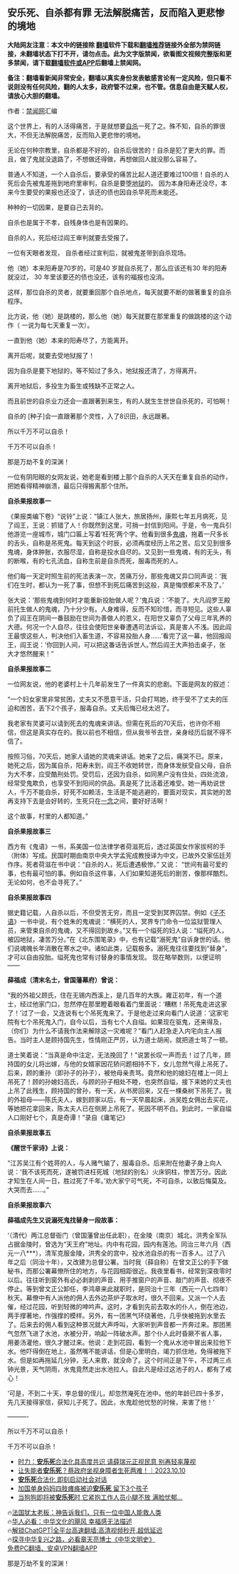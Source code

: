  <!-- 面包屑导航 --> <h2>安乐死、自杀都有罪 无法解脱痛苦，反而陷入更悲惨的境地</h2> <p class="notice"><b>大陆网友注意：本文中的链接除 <a href="https://github.com/bannedbook/fanqiang" >翻墙</a>软件下载和<a href="https://github.com/killgcd/justmysocks/blob/master/README.md">翻墙推荐</a>链接外全部为禁网链接，未翻墙状态下打不开，请勿点击。此为文字版禁闻，欲看图文视频完整版和更多禁闻，请下载<a href="https://github.com/bannedbook/fanqiang">翻墙软件或APP</a>后翻墙上禁闻网。</p><p>备注：翻墙看新闻非常安全，翻墙以真实身份发表敏感言论有一定风险，但只看不说则没有任何风险，翻的人太多，政府管不过来，也不管。信息自由是天赋人权，请放心大胆的翻墙。</b></p>  <div class="entry"> <p>作者：<span class='wp_keywordlink_affiliate'><a href="https://www.bannedbook.org/" title="禁闻网">禁闻网</a></span>汇编</p> <p></p> <p>这个世界上，有的人活得痛苦，于是就想要<a href="https://www.bannedbook.org/bnews/tag/%e8%87%aa%e6%9d%80/" class="st_tag internal_tag" rel="tag" title="标签 自杀 下的日志">自杀</a>一死了之。殊不知，自杀的罪很大，不但无法解脱痛苦，反而陷入更悲惨的境地。</p> <p>无论在何种宗教里，自杀都是不好的，自杀后很苦的！自杀是犯了更大的罪。而且，做了鬼就没退路了，不想做还得做，再想做回人就没那么容易了。</p> <p>普通人不知道，一个人自杀后，要承受的痛苦比起人道还要难过100倍！自杀的人死后会先被鬼差拖到地府里审判，自杀是要堕<a href="https://www.bannedbook.org/bnews/tag/%e5%9c%b0%e7%8b%b1/" class="st_tag internal_tag" rel="tag" title="标签 地狱 下的日志">地狱</a>的。 因为本身阳寿还没尽，本来今生要受的果报也还没了，该还的债也因自杀早死而未能还。</p> <p>种种的一切因果，是要自己去背的。</p> <p>自杀也是属于不孝，自残身体也是有因果的。</p> <p>自杀的人，死后经过阎王审判就要去受报了。</p> <p>一位有天眼者发现， 自杀者经过宣判后，就被鬼差带到自杀现场。</p> <p>他（她）本来阳寿是70岁的，可是40 岁就自杀死了，那么应该还有30 年的阳寿就没过， 30 年里该要还的债也没还，该有的福报也没消。</p> <p>这样，那位自杀的灵者，就要重回那个自杀地点，每天就要不断的做著重复的自杀程序。</p> <p>比方说，他（她）是跳楼的，那么他（她）每天就要在那里重复的做跳楼的这个动作（ 一说为每七天重复一次）。</p> <p>一直到他（她）本来的阳寿尽了，方能离开。</p> <p>离开后呢，就要去受地狱报了！</p> <p>因为自杀是要下地狱的，等不知过了多久，地狱报还清了，方得离开。</p> <p>离开地狱后，多投生为畜生或残缺不正常之人。</p> <p>而且前世的自杀业力还会一直跟著到来生，有的人就生生世世自杀死的，可怕啊！</p> <p>自杀的 [种子]会一直跟著那个灵性，入了8识田，永远跟著。</p> <p>所以千万不可以自杀！</p> <p>千万不可以自杀！</p> <p>那是万劫不复的深渊！</p> <p>一位有阴阳眼的女网友说，她老是看到楼上那个自杀的人天天在重复自杀的动作，把她看得精神崩溃，最后只得搬离那个住所。</p> <p><strong>自杀果报故事一</strong></p> <p>《果报类编下卷》“说铃”上说：“镇江人张大，旅居扬州，康熙七年五月病死，见了阎王，王说：抓错了人！你既然到这里，可捎一封信到阳间。于是，令一鬼兵引他游览一座城市，城门口匾上写着‘枉死’两个字。他看到很多<a href="https://www.bannedbook.org/bnews/tag/%e9%ac%bc%e9%ad%82/" class="st_tag internal_tag" rel="tag" title="标签 鬼魂 下的日志">鬼魂</a>，拖着一尺多长的舌头，自称是吊死鬼。每天到这个时辰，必须再度经历上吊之苦。后又见到很多鬼魂，身体肿胀，衣服尽湿，自称是投水自尽的。又见到一些鬼魂，有的无头，有的断喉，有的七孔流血，自称生前是自杀而死，服毒而死的人。</p>  <p>他们每一天定时照生前的死法表演一次，苦痛万分，那些鬼魂又异口同声说：‘我们在生时，都认为一死了事，但想不到死后痛苦到这般，真是悔恨都来不及了。’</p> <p>张大说：‘那些鬼魂到何时才能重新投胎做人呢？’鬼兵说：‘不能了。大凡阎罗王殿前托生做人的鬼魂，乃十分少有。人身难得，反而不知珍惜，而寻短见。这些人辜负了阎王在阴间一番鼓励在世间为善做人的恩义，在阳世又辜负了父母三年乳养的大德。何况一个人自尽，往往会使阳世亲眷遭遇司法诉讼，真是害人不浅。因此阎王最恨这些人，判决他们入畜生道，不容易投胎人身……’看完了这一幕，他回报阎王，阎王说：‘你回到人间，可以把这番话告诉世人。’然后阎王大声拍击桌子，张大才悠然醒来！”</p> <p><strong>自杀果报故事二</strong></p> <p>一位网友说，他的老婆村上十几年前发生了一件真实的悲剧。下面是网友的叙述：</p> <p>“一个妇女家里非常贫困，丈夫又不愿意干活，只会打骂她，终于受不了丈夫的压迫和困苦，丢下2个孩子，服毒自杀。丈夫后悔已经太迟了。</p> <p>我老家有灵婆可以请到死去的鬼魂来讲话。但需在死后的70天后，也许你不相信，但这是真实存在的。我以前也不相信，但从我爷爷去世，亲身经历后就不得不信了。</p> <p>按照习俗，70天后，她家人请她的灵魂来讲话。她来了之后，痛哭不已。原来，她死之后，因为属自杀，阳寿未到，阎王不收她转世，而身体发肤受自父母，自杀为大不孝，应受酷刑处罚。受罚后，还因为自杀，如同黑户没有住处，四处流浪，经常受鬼欺负，也享受不到阳间的供品。真是死了比活着还难受。她一再劝说世人，千万不能自杀，好死不如赖活，生活是不能逃避的，要面对现实，其实她的苦再支持下去是会好转的，生死只在<span class='wp_keywordlink'><a href="https://www.bannedbook.org/forum2/topic13.html" title="小冊子：一念決定未來（更新版）" target="_blank">一念</a></span>之间，要好好活啊！</p> <p>这个故事，村里的人都知道。”</p> <p><strong>自杀果报故事三</strong></p> <p>西方有《鬼语》一书，系美国一位法律学者荷滋死后，透过英国女作家拔柯的手（附体）写成。民国时期由南京中央大学孟宪成教授译为中文，已故外交家伍廷芳作序。死者荷滋在书中说：“自杀的人，死后遭遇极惨。” 又说： “世间有最可爱的事，也有最可怕的事。例如自杀这件事，人们如果知道死后的剧苦，像那样酷烈。无论如何，也不会寻死了。”</p> <p><strong>自杀果报故事四</strong></p> <p>据史籍记载，人自杀以后，不但受苦无穷，而且一定受到冥界囚禁。例如《<span class='wp_keywordlink'><a href="https://www.bannedbook.org/forum5/topic5990.html" title="《子不语》" target="_blank">子不语</a></span>》一书中说，有个姓朱的鬼魂说：“横死的人，冥界专门命令一位监狱管理人员，来管束自杀的鬼魂，又不得回到故乡。”又有一个缢死的妇人说：“缢死的人，被囚地狱，凄苦万分。”在《北东围笔录》中，也有记载“溺死鬼”自诉身世的话。他们说魂魄长年消散在寒水之中。诸如此类，记载极多。溺死鬼往往要找到“替身”，才可以自由投胎。缢死鬼也常有讨替身的事情发现。 现在略举数则，以便证明——</p>  <p><strong>薛福成（清末名士，曾国藩幕府）曾说：</strong></p> <p>“我的外祖父顾氏，住在无锡内西溪上，是几百年的大族。雍正初年，有一个道士，经过他家门口，忽然停在那里瞪着眼看着门里面说：‘糟糕！吊死鬼走进这家了！’过了一会，又连说有七个吊死鬼来了。于是他走过来向看门人说道：‘这家宅院有七个吊死鬼入门，自今以后，当有七个人自缢。如果现在驱鬼，还来得及，（你们）为什么不请我作法来解除这一灾难呢？”看门人赶急走入内宅向主人报告。当时主人是顾持国先生，性情刚正严厉，认为道士胡闹，就把道士骂了一顿。</p> <p>道士笑着说：“当真是命中注定，无法挽回了！”说罢长叹一声而去！过了几年，顾持国的女儿将出嫁，与他的女婿家因花轿问题相持不下，女儿忽然气得上吊死了。后来，顾的重孙（即孙子的孙子），被他母亲责骂。竟然和他的媳妇在楼上一同上吊死了！顾的孙媳妇高氏，与顾的孙子相处不睦，也突然自缢，接下来她的丈夫也上吊了此残生，顾持国的曾孙，有一天，从书房回来，又在一棵桑树下吊死了。我的外祖母——陈氏夫人，嫁到顾家以后，有一天早晨起床，派吴姓女佣出去买花，等她把花拿回来，陈太夫人已在侧房上吊死了。死因不明不白。到此时，一家自缢人口刚好七个，真是奇谭！”录自《庸笔记》</p> <p><strong>自杀果报故事五</strong></p> <p><strong>《醒世千家诗》上说：</strong></p> <p>“江苏吴江有个姓蒋的人，与人赌气输了，服毒自杀。后来附在他妻子身上向人说：‘我不该死而死，遂被罚进枉死城（地狱的别名）火床铜柱，惨苦万分。因此才知生在人间一日，胜过死了千年。’劝大家宁可气死，不可自杀，以致后悔莫及。大哭而去……。”</p> <p><strong>自杀果报故事六</strong></p> <p><strong>薛福成先生又说溺死鬼找替身一段故事：</strong></p> <p>‘（清代）两江总督衙门（曾国藩曾出任此职），在金陵（南京）城北，洪秀全军队占据金陵时，曾选为“天王府”地址。内中有花园，园内有莲池。同治三年六月（西元一八***），清军克服金陵，洪秀全的宫中，投水池自杀的有一百多人。过了八年之后（同治十年），又改建为总督公署。当时我（薛自称）在曾文正公的手下做秘书，而那公署幕僚所住的地方，与花园相距很近。我夜里看书，经常到深夜零时以后。往往听到窗外有必必剥剥的声音、用手推窗户的声音、敲门的声音、彻夜不停止。等到曾文正公卸任，李鸿章来此就职时，是同治十三年（西元一八七四年）秋天。幕僚中有人派他的佣人去外边茶炉子取水时，很久不回来。又派一个人去催，经过花园，听到轻微的呻吟声。这时，才看到先前去取水的仆人，倒在池边，两手撑著地，作强撑的模样。另外，有一团黑气环绕著他，几乎快被拖到水里去了。后来去的佣人看到这种景况就大声呼叫，大家听到声音都一齐奔过来。那团黑气忽然飞进了水池，水被分开，响起一阵破水声。那个仆人此时昏厥不省人事， 用姜汤灌他，很久才醒过来。他说：走到花园，看到一个鬼从水池中冒出来拉他下水。他吓得倒在地上，虽然嘴不能讲话，但是心里明白，竭力抓住地，免得被拖下水。但是如再拖延几分钟，无人来救，就没命了。这个时间正是下午，不过两三点钟光景，天气阴雨，水鬼竟然走出水池拉人。自此凡是经过这池子的人，都有了戒心！</p> <p>‘可是，不到二十天，李总督的侄儿，却忽然淹死在池中。他的年龄已四十多岁，先几天接得家信，获知儿子死了。因此，水鬼趁他忧愁的时候，来害了他！’</p> <p>&#8212;&#8212;&#8212;-</p> <p>所以千万不可以自杀！</p>  <p>千万不可以自杀！</p> <!--<div id="taboola-mid-1"></div>--><ul class='op-related-articles' title='相关阅读'> <li><a href='https://www.bannedbook.org/bnews/taiwannews/20231023/1951062.html' target='_blank'>时力：<b>安乐死</b>合法化具高度共识 请薛瑞元正视民意 别再轻率蔑视</a></li> <li><a href='https://www.bannedbook.org/bnews/bannedvideo/20231010/1944962.html' target='_blank'>让失能者<b>安乐死</b>？蔡政府坐视身障者生死两难！｜2023.10.10</a></li> <li><a href='https://www.bannedbook.org/bnews/taiwannews/20230925/1938333.html' target='_blank'><b>安乐死</b>合法化 即刻启动社会对话</a></li> <li><a href='https://www.bannedbook.org/bnews/cnnews/20230624/1900042.html' target='_blank'>加国单身妈妈四肢瘫痪被迫<b>安乐死</b> 留下3个孩子</a></li> <li><a href='https://www.bannedbook.org/bnews/baitai/20230428/1877521.html' target='_blank'>当狗狗即将被<b>安乐死</b>时 它紧抱工作人员小腿不放 满脸忧郁...</a></li> </ul> <p class="texttj"> 🔥<a href="https://www.bannedbook.org/bnews/ssgc/20230219/1850782.html" target="_blank">法国犹太老板：神告诉我们，只有一位中国人能救人类</a><br/> 🔥<a href="https://www.bannedbook.org/bnews/comments/20220220/1694796.html" target="_blank">华人必看：中华文化的飓风 幸福感无法描述</a><br/> 🔥<a href="https://github.com/bannedbook/fanqiang/wiki/V2ray%E6%9C%BA%E5%9C%BA" target="_blank">解锁ChatGPT|全平台高速翻墙:高清视频秒开,超低延迟</a><br/> 🔥<a href="https://www.bannedbook.org/bnews/comments/20220808/1768773.html" target="_blank">探寻中华复兴之路，必看章天亮博士《中华文明史》</a><br/> <a href="https://github.com/bannedbook/fanqiang/wiki/%E7%A6%81%E9%97%BB%E7%BD%91%E5%AE%89%E5%8D%93%E7%BF%BB%E5%A2%99%E6%96%B0%E9%97%BBAPP" target="_blank">免费PC翻墙、安卓VPN翻墙APP</a><br/> </p><p>那是万劫不复的深渊！</p><a name='sharetosocial'></a> <div style="margin-bottom:5px;padding-bottom:5px;clear:both"> <div id="archive-pix-1" class="banner-ads"> <!-- AuctionX Display platform tag START --> <div id="27602x728x90x621x_ADSLOT1" clicktrack="%%CLICK_URL_ESC%%"></div>  <!-- AuctionX Display platform tag END --> </div> <div id="archive-pix-2" class="banner-ads"> <!-- AuctionX Display platform tag START --> <div id="27556x300x250x621x_ADSLOT1" clicktrack="%%CLICK_URL_ESC%%" style="margin:0 auto;text-align:center"></div>  <!-- AuctionX Display platform tag END --> </div> </div>  <div id="archive-pix-1" class="banner-ads"> <!-- AuctionX Display platform tag START --> <div id="27603x728x90x621x_ADSLOT1" clicktrack="%%CLICK_URL_ESC%%"></div>  <!-- AuctionX Display platform tag END --> </div> </div><!--END ENTRY--> 